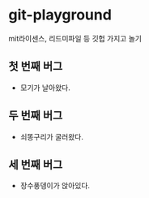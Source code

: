 # git-playground
mit라이센스, 리드미파일 등 깃헙 가지고 놀기

## 첫 번째 버그
  - 모기가 날아왔다.

## 두 번째 버그
  - 쇠똥구리가 굴러왔다.

## 세 번째 버그
  - 장수풍뎅이가 앉아있다.